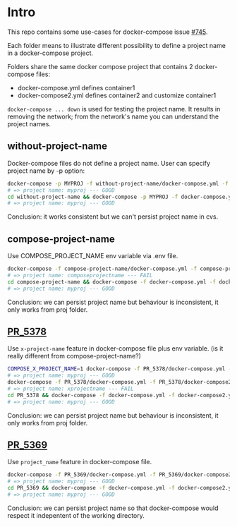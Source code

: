 # Intro

This repo contains some use-cases for docker-compose issue [#745](https://github.com/docker/compose/issues/745).

Each folder means to illustrate different possibility to define a project name in a docker-compose project.

Folders share the same docker compose project that contains 2 docker-compose files:
* docker-compose.yml defines container1
* docker-compose2.yml defines container2 and customize container1

`docker-compose ... down` is used for testing the project name. It results in removing the network; from the network's name you can understand the project names.

## without-project-name

Docker-compose files do not define a project name. User can specify project name by -p option:

```bash
docker-compose -p MYPROJ -f without-project-name/docker-compose.yml -f without-project-name/docker-compose2.yml down
# => project name: myproj --- GOOD
cd without-project-name && docker-compose -p MYPROJ -f docker-compose.yml -f docker-compose2.yml down
# => project name: myproj --- GOOD
```

Conclusion: it works consistent but we can't persist project name in cvs.

## compose-project-name

Use COMPOSE_PROJECT_NAME env variable via .env file.

```bash
docker-compose -f compose-project-name/docker-compose.yml -f compose-project-name/docker-compose2.yml down
# => project name: composeprojectname --- FAIL
cd compose-project-name && docker-compose -f docker-compose.yml -f docker-compose2.yml down
# => project name: myproj --- GOOD
```

Conclusion: we can persist project name but behaviour is inconsistent, it only works from proj folder.

## [PR_5378](https://github.com/docker/compose/pull/5378)

Use `x-project-name` feature in docker-compose file plus env variable. (is it really different from compose-project-name?)

```bash
COMPOSE_X_PROJECT_NAME=1 docker-compose -f PR_5378/docker-compose.yml -f PR_5378/docker-compose2.yml down
# => project name: myproj --- GOOD
docker-compose -f PR_5378/docker-compose.yml -f PR_5378/docker-compose2.yml down
# => project name: xprojectname --- FAIL
cd PR_5378 && docker-compose -f docker-compose.yml -f docker-compose2.yml down
# => project name: myproj --- GOOD
```

Conclusion: we can persist project name but behaviour is inconsistent, it only works from proj folder.

## [PR_5369](https://github.com/docker/compose/pull/5369)

Use `project_name` feature in docker-compose file.

```bash
docker-compose -f PR_5369/docker-compose.yml -f PR_5369/docker-compose2.yml down
# => project name: myproj --- GOOD
cd PR_5369 && docker-compose -f docker-compose.yml -f docker-compose2.yml down
# => project name: myproj --- GOOD
```

Conclusion: we can persist project name so that docker-compose would respect it indepentent of the working directory.
